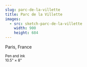 ```yaml
---
slug: parc-de-la-villette
title: Parc de la Villette
images:
  - src: sketch-parc-de-la-villette
    width: 900
    height: 684
---
```

Paris, France

<small>Pen and ink<br>10.5" × 8"</small>